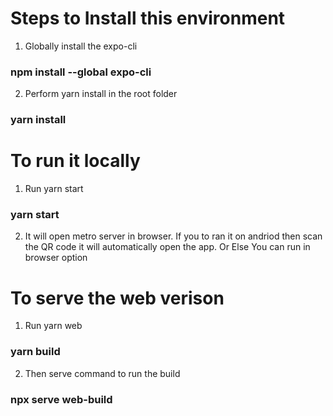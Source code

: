 # Steps to Install this environment
1. Globally install the expo-cli
### npm install --global expo-cli
2. Perform yarn install in the root folder
### yarn install

# To run it locally
1. Run yarn start
### yarn start
2. It will open metro server in browser. If you to ran it on andriod then scan the QR code it will automatically open the app. Or Else You can run in browser option

# To serve the web verison
1. Run yarn web
### yarn build
2. Then serve command to run the build
### npx serve web-build